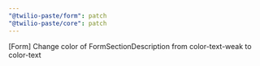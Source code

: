 ```yaml
---
"@twilio-paste/form": patch
"@twilio-paste/core": patch
---
```


[Form] Change color of FormSectionDescription from color-text-weak to color-text

